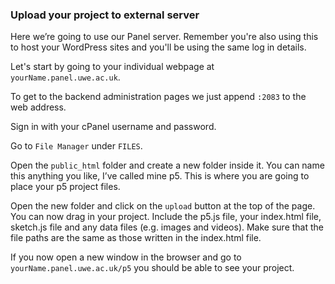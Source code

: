 ### Upload your project to external server

Here we’re going to use our Panel server.  Remember you're also using this to host your WordPress sites and you'll be using the same log in details.

Let's start by going to your individual webpage at `yourName.panel.uwe.ac.uk`. 

To get to the backend administration pages we just append `:2083` to the web address.

Sign in with your cPanel username and password.

Go to `File Manager` under `FILES`.

Open the `public_html` folder and create a new folder inside it.  You can name this anything you like, I’ve called mine p5.  This is where you are going to place your p5 project files.

Open the new folder and click on the `upload` button at the top of the page.  You can now drag in your project.  Include the p5.js file, your index.html file, sketch.js file and any data files (e.g. images and videos).  Make sure that the file paths are the same as those written in the index.html file.   

If you now open a new window in the browser and go to `yourName.panel.uwe.ac.uk/p5` you should be able to see your project.
